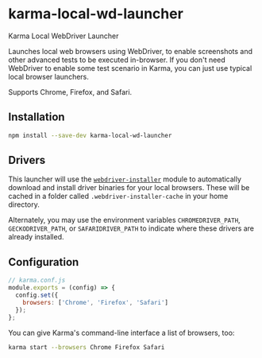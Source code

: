 # karma-local-wd-launcher

Karma Local WebDriver Launcher

Launches local web browsers using WebDriver, to enable screenshots and other
advanced tests to be executed in-browser.  If you don't need WebDriver to
enable some test scenario in Karma, you can just use typical local browser
launchers.

Supports Chrome, Firefox, and Safari.


## Installation

```sh
npm install --save-dev karma-local-wd-launcher
```


## Drivers

This launcher will use the
[`webdriver-installer`](https://www.npmjs.com/package/webdriver-installer)
module to automatically download and install driver binaries for your local
browsers.  These will be cached in a folder called `.webdriver-installer-cache`
in your home directory.

Alternately, you may use the environment variables `CHROMEDRIVER_PATH`,
`GECKODRIVER_PATH`, or `SAFARIDRIVER_PATH` to indicate where these drivers are
already installed.


## Configuration

```js
// karma.conf.js
module.exports = (config) => {
  config.set({
    browsers: ['Chrome', 'Firefox', 'Safari']
  });
};
```

You can give Karma's command-line interface a list of browsers, too:

```sh
karma start --browsers Chrome Firefox Safari
```

